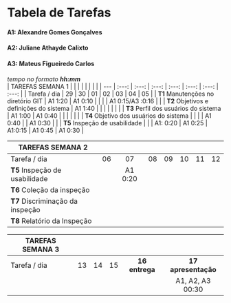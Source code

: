 # Tabela de Tarefas

#### A1: Alexandre Gomes Gonçalves
#### A2: Juliane Athayde Calixto
#### A3: Mateus Figueiredo Carlos

*tempo no formato **hh:mm***<br />
| TAREFAS SEMANA 1                               |          |          |          |          |          |          |          |
|        ---                                     | :---:    | :---:    | :---:    | :---:    | :---:    | :---:    | :---:    |
| Tarefa / dia                                   | 29       | 30       | 01       | 02       | 03       | 04       | 05       |
| **T1** Manutenções no diretório GIT            | A1 1:20  | A1 0:10  |          |          |          | A1 0:15/A3 :0:16  |          |
| **T2** Objetivos e definições do sistema       | A1 1:40  |          |          |          |          |          |          |
| **T3** Perfil dos usuários do sistema          | A1 1:00  | A1 0:40  |          |          |          |          |          |
| **T4** Objetivo dos usuários do sistema        |          |          |          | A1 0:40  |          | A1 0:30  |          |
| **T5** Inspeção de usabilidade                 |          |          | A1: 0:20 | A1 0:25  | A1:0:15  | A1 0:45  | A1 0:30  |

| TAREFAS SEMANA 2                               |          |          |          |          |          |          |          |
|        ---                                     | :---:    | :---:    | :---:    | :---:    | :---:    | :---:    | :---:    |
| Tarefa / dia                                   | 06       | 07       | 08       | 09       | 10       | 11       | 12       |
| **T5** Inspeção de usabilidade                 |          | A1 0:20  |          |          |          |          |          |
| **T6** Coleção da inspeção                     |          |          |          |          |          |          |          |
| **T7** Discriminação da inspeção               |          |          |          |          |          |          |          |
| **T8** Relatório da Inspeção                   |          |          |          |          |          |          |          |


| TAREFAS SEMANA 3                               |          |          |          |                |                     |
|        ---                                     | :---:    | :---:    | :---:    | :---:          | :---:               |
| Tarefa / dia                                   | 13       | 14       | 15       | **16 entrega** | **17 apresentação** |
|                                                |          |          |          |                | A1, A2, A3 00:30    |
